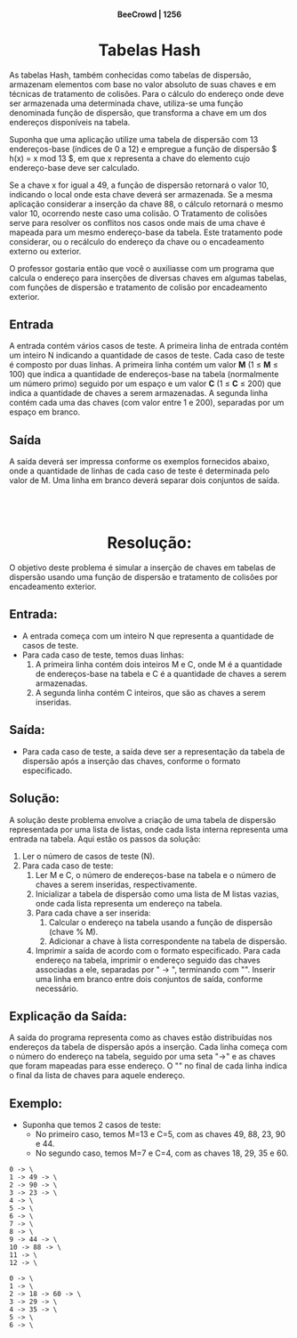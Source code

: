 #### <center>BeeCrowd | 1256</center> ####

# <center>Tabelas Hash</center> #

As tabelas Hash, também conhecidas como tabelas de dispersão, armazenam elementos com base no valor absoluto de suas chaves e em técnicas de tratamento de colisões. Para o cálculo do endereço onde deve ser armazenada uma determinada chave, utiliza-se uma função denominada função de dispersão, que transforma a chave em um dos endereços disponíveis na tabela.

Suponha que uma aplicação utilize uma tabela de dispersão com 13 endereços-base (índices de 0 a 12) e empregue a função de dispersão $ h(x) = x mod 13 $, em que x representa a chave do elemento cujo endereço-base deve ser calculado.

Se a chave x for igual a 49, a função de dispersão retornará o valor 10, indicando o local onde esta chave deverá ser armazenada. Se a mesma aplicação considerar a inserção da chave 88, o cálculo retornará o mesmo valor 10, ocorrendo neste caso uma colisão. O Tratamento de colisões serve para resolver os conflitos nos casos onde mais de uma chave é mapeada para um mesmo endereço-base da tabela. Este tratamento pode considerar, ou o recálculo do endereço da chave ou o encadeamento externo ou exterior.

O professor gostaria então que você o auxiliasse com um programa que calcula o endereço para inserções de diversas chaves em algumas tabelas, com funções de dispersão e tratamento de colisão por encadeamento exterior.

## Entrada
A entrada contém vários casos de teste. A primeira linha de entrada contém um inteiro N indicando a quantidade de casos de teste. Cada caso de teste é composto por duas linhas. A primeira linha contém um valor **M** (1 ≤ **M** ≤ 100) que indica a quantidade de endereços-base na tabela (normalmente um número primo) seguido por um espaço e um valor **C** (1 ≤ **C** ≤ 200) que indica a quantidade de chaves a serem armazenadas. A segunda linha contém cada uma das chaves (com valor entre 1 e 200), separadas por um espaço em branco. 

## Saída
A saída deverá ser impressa conforme os exemplos fornecidos abaixo, onde a quantidade de linhas de cada caso de teste é determinada pelo valor de M. Uma linha em branco deverá separar dois conjuntos de saída.

<br>
<br>

<center> 

# Resolução:
</center>


O objetivo deste problema é simular a inserção de chaves em tabelas de dispersão usando uma função de dispersão e tratamento de colisões por encadeamento exterior.

## Entrada: 
- A entrada começa com um inteiro N que representa a quantidade de casos de teste.
- Para cada caso de teste, temos duas linhas:
    1. A primeira linha contém dois inteiros M e C, onde M é a quantidade de endereços-base na tabela e C é a quantidade de chaves a serem armazenadas.
    1. A segunda linha contém C inteiros, que são as chaves a serem inseridas.

## Saída:
- Para cada caso de teste, a saída deve ser a representação da tabela de dispersão após a inserção das chaves, conforme o formato especificado.

## Solução: 
A solução deste problema envolve a criação de uma tabela de dispersão representada por uma lista de listas, onde cada lista interna representa uma entrada na tabela. Aqui estão os passos da solução:

1. Ler o número de casos de teste (N).
1. Para cada caso de teste: 
    1. Ler M e C, o número de endereços-base na tabela e o número de chaves a serem inseridas, respectivamente.
    1. Inicializar a tabela de dispersão como uma lista de M listas vazias, onde cada lista representa um endereço na tabela.
    1. Para cada chave a ser inserida:
        1. Calcular o endereço na tabela usando a função de dispersão (chave % M).
        1. Adicionar a chave à lista correspondente na tabela de dispersão.
    1. Imprimir a saída de acordo com o formato especificado. Para cada endereço na tabela, imprimir o endereço seguido das chaves associadas a ele, separadas por " -> ", terminando com "". Inserir uma linha em branco entre dois conjuntos de saída, conforme necessário.

## Explicação da Saída: 
A saída do programa representa como as chaves estão distribuídas nos endereços da tabela de dispersão após a inserção. Cada linha começa com o número do endereço na tabela, seguido por uma seta "->" e as chaves que foram mapeadas para esse endereço. O "" no final de cada linha indica o final da lista de chaves para aquele endereço.

## Exemplo: 
- Suponha que temos 2 casos de teste:
    - No primeiro caso, temos M=13 e C=5, com as chaves 49, 88, 23, 90 e 44.
    - No segundo caso, temos M=7 e C=4, com as chaves 18, 29, 35 e 60.

```
0 -> \
1 -> 49 -> \
2 -> 90 -> \
3 -> 23 -> \
4 -> \
5 -> \
6 -> \
7 -> \
8 -> \
9 -> 44 -> \
10 -> 88 -> \
11 -> \
12 -> \

0 -> \
1 -> \
2 -> 18 -> 60 -> \
3 -> 29 -> \
4 -> 35 -> \
5 -> \
6 -> \
```

